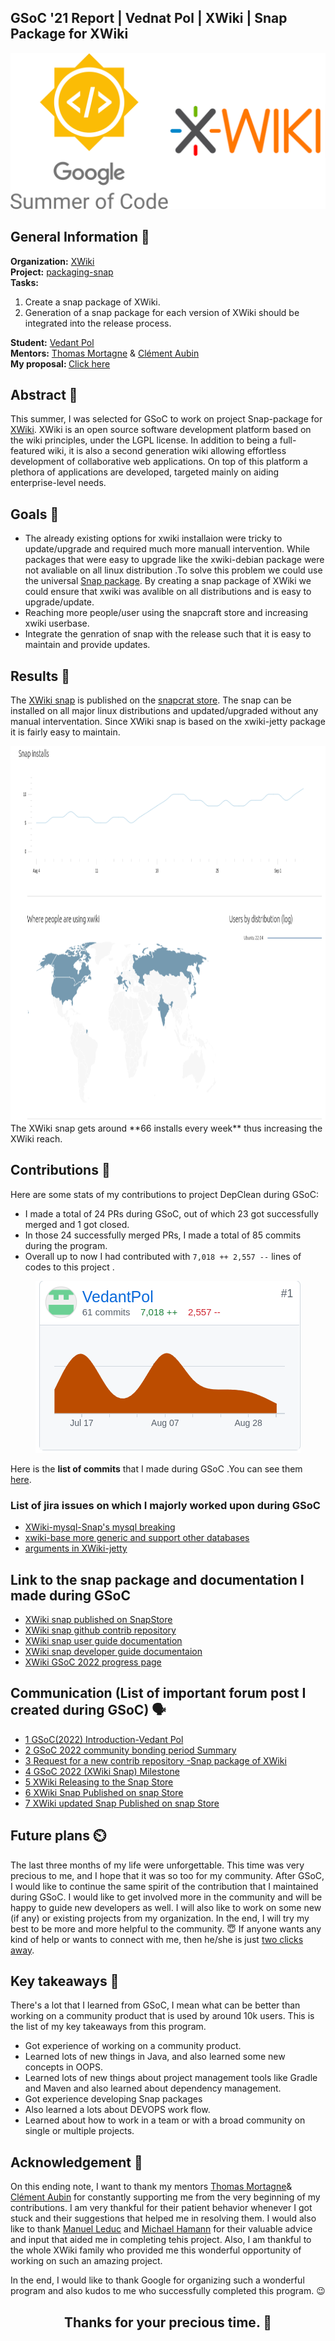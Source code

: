 ## GSoC '21 Report | Vednat Pol | XWiki | Snap Package for XWiki
<div align="center">
<img src="https://github.com/VedantPol/GSoC_2022_Report_XWiki/blob/main/utils/images/MergedImages.png" alt="XWiki-logo" height=250px width=600px>
</div>

## General Information 📝
<b>Organization:</b> [XWiki](https://www.xwiki.org/xwiki/bin/view/Main/WebHome) <br>
<b>Project:</b> [packaging-snap](https://github.com/xwiki-contrib/packaging-snap) <br>
<b>Tasks:</b> 
1. Create a snap package of XWiki.
2. Generation of a snap package for each version of XWiki should be integrated into the release process.


<b>Student:</b> [Vedant Pol](https://github.com/VedantPol) <br>
<b>Mentors:</b> [Thomas Mortagne](https://github.com/tmortagne) & [Clément Aubin](https://github.com/aubincleme) 
<br>
<b>My proposal: </b> [Click here](https://drive.google.com/file/d/1nYScpN_QuGX3nvTpKXyUwSK1SoJc_-Z2/view?usp=sharing)

## Abstract :scroll: 
This summer, I was selected for GSoC to work on project Snap-package for [XWiki](https://www.xwiki.org/xwiki/bin/view/Main/WebHome).
XWiki is an open source software development platform based on the wiki principles, under the LGPL license. In addition to being a full-featured wiki, it is also a second generation wiki allowing effortless development of collaborative web applications. On top of this platform a plethora of applications are developed, targeted mainly on aiding enterprise-level needs.

## Goals :dart:
- The already existing options for xwiki installaion were tricky to update/upgrade and required much more manuall intervention. While packages that were easy to upgrade like the xwiki-debian package were not avaliable on all linux distribution .To solve this problem we could use the universal [Snap package](https://snapcraft.io/). By creating a snap package of XWiki we could ensure that xwiki was avalible on all distributions and is easy to upgrade/update.
- Reaching more people/user using the snapcraft store and increasing xwiki userbase.
- Integrate the genration of snap with the release such that it is easy to maintain and provide updates.

## Results :rocket:
The [XWiki snap](https://snapcraft.io/xwiki) is published on the [snapcrat store](https://snapcraft.io/). The snap can be installed on all major linux distributions and updated/upgraded without any manual interventation. Since XWiki snap is based on the xwiki-jetty package it is fairly easy to maintain.
 <div align="center">
<img src="https://github.com/VedantPol/GSoC_2022_Report_XWiki/blob/main/utils/images/xwiki-download-data.png" alt="XWiki-downoad-data" height=600px width=850px>
</div>
The XWiki snap gets around **66 installs every week** thus increasing the XWiki reach.

## Contributions :gift:
Here are some stats of my contributions to project DepClean during GSoC:

- I made a total of 24 PRs during GSoC, out of which 23 got successfully merged and 1 got closed.
- In those 24 successfully merged PRs, I made a total of 85 commits during the program.
- Overall up to now I had contributed with `7,018 ++ 2,557 --` lines of codes to this project .

<p align="center">
<a href = "https://github.com/xwiki-contrib/packaging-snap/graphs/contributors"><img src = "https://github.com/VedantPol/GSoC_2022_Report_XWiki/blob/main/utils/images/lines-of-code-Vedant_Pol.png" alt="Github contribution-snap"/></a>
</p>

Here is the **list of commits** that I made during GSoC .You can see them [here](https://github.com/xwiki-contrib/packaging-snap/commits/main).

### List of jira issues on which I majorly worked upon during GSoC
- [XWiki-mysql-Snap's mysql breaking](https://jira.xwiki.org/projects/XSNAP/issues/XSNAP-2?filter=allopenissues)
- [xwiki-base more generic and support other databases](https://jira.xwiki.org/projects/XSNAP/issues/XSNAP-3?filter=allopenissues)
- [arguments in XWiki-jetty](https://jira.xwiki.org/projects/XSNAP/issues/XSNAP-4?filter=allissues)

## Link to the snap package and documentation I made during GSoC
- [XWiki snap published on SnapStore](https://snapcraft.io/xwiki)
- [XWiki snap github contrib repository](https://github.com/xwiki-contrib/packaging-snap)
- [XWiki snap user guide documentation](https://dev.xwiki.org/xwiki/bin/view/GoogleSummerOfCode/XWiki%20Snap%20Guide/)
- [XWiki snap developer guide documentaion](https://dev.xwiki.org/xwiki/bin/view/GoogleSummerOfCode/XWiki%20Snap%20Guide/XWiki%20Snap%20developer%20guide/)
- [XWiki GSoC 2022 progress page](https://dev.xwiki.org/xwiki/bin/view/GoogleSummerOfCode/Vedant%20Pol-Documenting%20%20student%27s%20progress/)

## Communication (List of important forum post I created during GSoC) :speaking_head: 

- [1 GSoC(2022) Introduction-Vedant Pol](https://forum.xwiki.org/t/gsoc-2022-introduction-vedant-pol/10434)
- [2 GSoC 2022 community bonding period Summary](https://forum.xwiki.org/t/gsoc-2022-community-bonding-period-summary/10496)
- [3 Request for a new contrib repository -Snap package of XWiki](https://forum.xwiki.org/t/request-for-a-new-contrib-repository-snap-package-of-xwiki/10658/7)
- [4 GSoC 2022 (XWiki Snap) Milestone](https://forum.xwiki.org/t/gsoc-2022-xwiki-snap-milestone/10715)
- [5 XWiki Releasing to the Snap Store](https://forum.xwiki.org/t/xwiki-releasing-to-the-snap-store/10726)
- [6 XWiki Snap Published on snap Store](https://forum.xwiki.org/t/xwiki-snap-published-on-snap-store/10735)
- [7 XWiki updated Snap Published on snap Store](https://forum.xwiki.org/t/xwiki-updated-snap-published-on-snap-store/10837)

## Future plans :timer_clock:
The last three months of my life were unforgettable. This time was very precious to me, and I hope that it was so too
for my community. After GSoC, I would like to continue the same spirit of the contribution that I maintained during GSoC.
I would like to get involved more in the community and will be happy to guide new developers as well. I will also like
to work on some new (if any) or existing projects from my organization. In the end, I will try my best to be more 
and more helpful to the community. :innocent: If anyone wants any kind of help or wants to connect with me, then he/she is just
[two clicks away](https://twitter.com/wingman_pol).

## Key takeaways :brain: 
There's a lot that I learned from GSoC, I mean what can be better than working on a community product that is used by
around 10k users. This is the list of my key takeaways from this program.
- Got experience of working on a community product.
- Learned lots of new things in Java, and also learned some new concepts in OOPS.
- Learned lots of new things about project management tools like Gradle and Maven and also learned about dependency management.
- Got experience developing Snap packages
- Also learned a lots about DEVOPS work flow.
- Learned about how to work in a team or with a broad community on single or multiple projects.

## Acknowledgement :clap:
On this ending note, I want to thank my mentors [Thomas Mortagne](https://github.com/tmortagne)& [
Clément Aubin](https://github.com/aubincleme) for constantly supporting me from the very beginning of my contributions.
I am very thankful for their patient behavior whenever I got stuck and their suggestions that helped me in resolving them.
I would also like to thank [Manuel Leduc](https://github.com/manuelleduc) and [Michael Hamann](https://github.com/michitux) for their valuable advice and input that aided me in completing tehis project.
Also, I am thankful to the whole XWiki family who provided me this wonderful opportunity of working on such an amazing project.

In the end, I would like to thank Google for organizing such a wonderful program and also kudos to me who successfully
completed this program. :wink:

<h2 align = "center"> Thanks for your precious time. 👋</h2>

